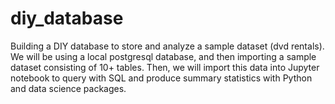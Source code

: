 # diy_database
Building a DIY database to store and analyze a sample dataset (dvd rentals). We will be using a local postgresql database, and then importing a sample dataset consisting of 10+ tables. Then, we will import this data into Jupyter notebook to query with SQL and produce summary statistics with Python and data science packages. 
